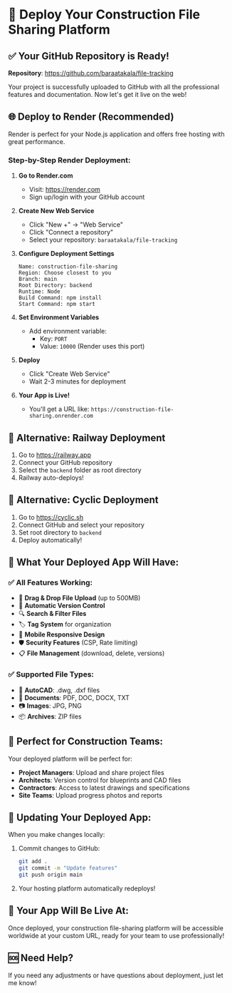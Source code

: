 # 🚀 Deploy Your Construction File Sharing Platform

## ✅ Your GitHub Repository is Ready!

**Repository**: https://github.com/baraatakala/file-tracking

Your project is successfully uploaded to GitHub with all the professional features and documentation. Now let's get it live on the web!

## 🌐 Deploy to Render (Recommended)

Render is perfect for your Node.js application and offers free hosting with great performance.

### Step-by-Step Render Deployment:

1. **Go to Render.com**
   - Visit: https://render.com
   - Sign up/login with your GitHub account

2. **Create New Web Service**
   - Click "New +" → "Web Service"
   - Click "Connect a repository"
   - Select your repository: `baraatakala/file-tracking`

3. **Configure Deployment Settings**
   ```
   Name: construction-file-sharing
   Region: Choose closest to you
   Branch: main
   Root Directory: backend
   Runtime: Node
   Build Command: npm install
   Start Command: npm start
   ```

4. **Set Environment Variables**
   - Add environment variable:
     - Key: `PORT`
     - Value: `10000` (Render uses this port)

5. **Deploy**
   - Click "Create Web Service"
   - Wait 2-3 minutes for deployment

6. **Your App is Live!**
   - You'll get a URL like: `https://construction-file-sharing.onrender.com`

## 🔧 Alternative: Railway Deployment

1. Go to https://railway.app
2. Connect your GitHub repository
3. Select the `backend` folder as root directory
4. Railway auto-deploys!

## 🔧 Alternative: Cyclic Deployment

1. Go to https://cyclic.sh
2. Connect GitHub and select your repository
3. Set root directory to `backend`
4. Deploy automatically!

## 📱 What Your Deployed App Will Have:

### ✅ All Features Working:
- 📁 **Drag & Drop File Upload** (up to 500MB)
- 🔄 **Automatic Version Control**
- 🔍 **Search & Filter Files**
- 🏷️ **Tag System** for organization
- 📱 **Mobile Responsive Design**
- 🛡️ **Security Features** (CSP, Rate limiting)
- 📋 **File Management** (download, delete, versions)

### ✅ Supported File Types:
- 📐 **AutoCAD**: .dwg, .dxf files
- 📄 **Documents**: PDF, DOC, DOCX, TXT
- 📷 **Images**: JPG, PNG
- 📦 **Archives**: ZIP files

## 🎯 Perfect for Construction Teams:

Your deployed platform will be perfect for:
- **Project Managers**: Upload and share project files
- **Architects**: Version control for blueprints and CAD files
- **Contractors**: Access to latest drawings and specifications
- **Site Teams**: Upload progress photos and reports

## 🔄 Updating Your Deployed App:

When you make changes locally:
1. Commit changes to GitHub:
   ```bash
   git add .
   git commit -m "Update features"
   git push origin main
   ```
2. Your hosting platform automatically redeploys!

## 🌟 Your App Will Be Live At:

Once deployed, your construction file-sharing platform will be accessible worldwide at your custom URL, ready for your team to use professionally!

## 🆘 Need Help?

If you need any adjustments or have questions about deployment, just let me know!
